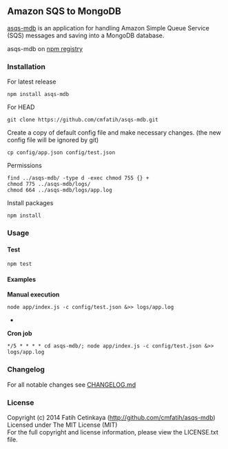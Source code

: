 ## Amazon SQS to MongoDB

[asqs-mdb](http://github.com/cmfatih/asqs-mdb) is an application for 
handling Amazon Simple Queue Service (SQS) messages and saving into a MongoDB database.  

asqs-mdb on [npm registry](http://npmjs.org/package/asqs-mdb)

### Installation

For latest release
```
npm install asqs-mdb
```

For HEAD
```
git clone https://github.com/cmfatih/asqs-mdb.git
```

Create a copy of default config file and make necessary changes. 
(the new config file will be ignored by git)
```
cp config/app.json config/test.json
```

Permissions
```
find ../asqs-mdb/ -type d -exec chmod 755 {} +
chmod 775 ../asqs-mdb/logs/
chmod 664 ../asqs-mdb/logs/app.log
```

Install packages
```
npm install
```

### Usage

#### Test
```
npm test
```

#### Examples

**Manual execution**
```
node app/index.js -c config/test.json &>> logs/app.log
```
-

**Cron job**
```
*/5 * * * * cd asqs-mdb/; node app/index.js -c config/test.json &>> logs/app.log
```

### Changelog

For all notable changes see [CHANGELOG.md](https://github.com/cmfatih/asqs-mdb/blob/master/CHANGELOG.md)

### License

Copyright (c) 2014 Fatih Cetinkaya (http://github.com/cmfatih/asqs-mdb)  
Licensed under The MIT License (MIT)  
For the full copyright and license information, please view the LICENSE.txt file.

